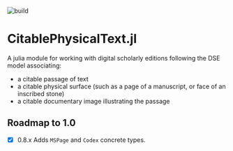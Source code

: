 ![build](https://github.com/cite-architecture/CitablePhysicalText.jl/actions/workflows/Documentation.yml/badge.svg)


# CitablePhysicalText.jl

A julia module for working with digital scholarly editions following the DSE model associating:

- a citable passage of text
- a citable physical surface (such as a page of a manuscript, or face of an inscribed stone)
- a citable documentary image illustrating the passage


## Roadmap to 1.0


- [x] 0.8.x Adds `MSPage` and `Codex` concrete types.